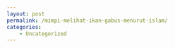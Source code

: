 ```yaml
---
layout: post
permalink: /mimpi-melihat-ikan-gabus-menurut-islam/
categories:
    - Uncategorized
---
```


